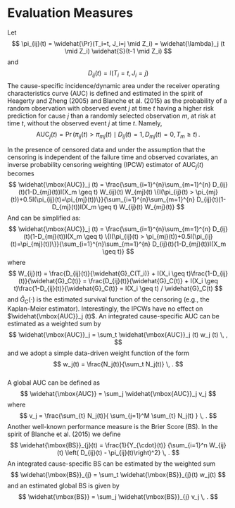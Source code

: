 # Evaluation Measures
Let
$$
\pi_{ij}(t) = \widehat{\Pr}(T_i=t, J_i=j \mid Z_i) = \widehat{\lambda}_j (t \mid Z_i) \widehat{S}(t-1 \mid Z_i)
$$
and
$$
D_{ij} (t) = I(T_i = t, J_i = j) 
$$
The cause-specific incidence/dynamic area under the receiver operating characteristics curve (AUC) is defined and estimated in the spirit of Heagerty and Zheng (2005) and Blanche et al. (2015) as the probability of a random observation with observed event $j$ at time $t$ having a higher risk prediction for cause $j$ than a randomly selected observation $m$, at risk at time $t$, without the observed event $j$ at time $t$. Namely,
$$
\mbox{AUC}_j(t) = \Pr (\pi_{ij}(t) > \pi_{mj}(t) \mid D_{ij} (t) = 1, D_{mj} (t) = 0, T_m \geq t) \, .
$$

In the presence of censored data and under the assumption that the censoring is independent of the failure time and observed covariates, an inverse probability censoring weighting (IPCW) estimator of  $\mbox{AUC}_j(t)$ becomes
$$
\widehat{\mbox{AUC}}_j (t) =  \frac{\sum_{i=1}^{n}\sum_{m=1}^{n} D_{ij}(t)(1-D_{mj}(t))I(X_m \geq t) W_{ij}(t) W_{mj}(t)
\{I(\pi_{ij}(t) > \pi_{mj}(t))+0.5I(\pi_{ij}(t)=\pi_{mj}(t))\}}{\sum_{i=1}^{n}\sum_{m=1}^{n}  D_{ij}(t)(1-D_{mj}(t))I(X_m \geq t) W_{ij}(t) W_{mj}(t)} 
$$
And can be simplified as:
$$
\widehat{\mbox{AUC}}_j (t) =  \frac{\sum_{i=1}^{n}\sum_{m=1}^{n} D_{ij}(t)(1-D_{mj}(t))I(X_m \geq t) 
\{I(\pi_{ij}(t) > \pi_{mj}(t))+0.5I(\pi_{ij}(t)=\pi_{mj}(t))\}}{\sum_{i=1}^{n}\sum_{m=1}^{n} D_{ij}(t)(1-D_{mj}(t))I(X_m \geq t)}
$$
where  
$$
W_{ij}(t) =  \frac{D_{ij}(t)}{\widehat{G}_C(T_i)} + I(X_i \geq t)\frac{1-D_{ij}(t)}{\widehat{G}_C(t)} = \frac{D_{ij}(t)}{\widehat{G}_C(t)} + I(X_i \geq t)\frac{1-D_{ij}(t)}{\widehat{G}_C(t)} = I(X_i \geq t) / \widehat{G}_C(t)
$$
and 
$\widehat{G}_C(\cdot)$ is the estimated survival function of the censoring (e.g., the Kaplan-Meier estimator). Interestingly, the IPCWs  have no effect on $\widehat{\mbox{AUC}}_j (t)$.
An integrated cause-specific AUC can be estimated as a weighted sum  by
$$
\widehat{\mbox{AUC}}_j = \sum_t \widehat{\mbox{AUC}}_j (t) w_j (t) \, ,
$$
and we adopt a simple  data-driven weight function of the form 
$$
w_j(t) = \frac{N_j(t)}{\sum_t N_j(t)} \, .
$$  
A global AUC can be defined as
$$
\widehat{\mbox{AUC}} = \sum_j \widehat{\mbox{AUC}}_j v_j
$$
where 
$$
v_j = \frac{\sum_{t} N_j(t)}{ \sum_{j=1}^M \sum_{t} N_j(t) } \, .
$$
Another well-known performance measure is the Brier Score (BS). In the spirit of Blanche et al. (2015) we define
$$ 
\widehat{\mbox{BS}}_{j}(t) = \frac{1}{Y_{\cdot}(t)} {\sum_{i=1}^n W_{ij}(t) \left( D_{ij}(t) - \pi_{ij}(t)\right)^2} \, . 
$$
An integrated cause-specific BS can be estimated by the weighted sum
$$
\widehat{\mbox{BS}}_{j} = \sum_t \widehat{\mbox{BS}}_{j}(t) w_j(t) 
$$
and an estimated global BS is given by 
$$
\widehat{\mbox{BS}} = \sum_j \widehat{\mbox{BS}}_{j} v_j \, .
$$
